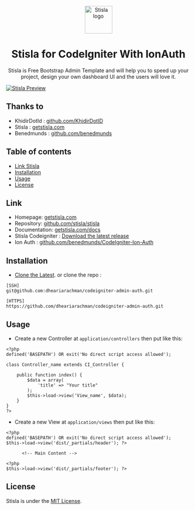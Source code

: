 <p align="center">
  <a href="https://getstisla.com">
    <img src="https://avatars2.githubusercontent.com/u/45754626?s=75&v=4" alt="Stisla logo" width="75" height="75">
  </a>
</p>

<h1 align="center">Stisla for CodeIgniter With IonAuth</h1>

<p align="center">
  Stisla is Free Bootstrap Admin Template and will help you to speed up your project, design your own dashboard UI and the users will love it.
</p>

[![Stisla Preview](https://camo.githubusercontent.com/2135e0f6544a7286a3412cdc3df32d47fc91b045/68747470733a2f2f692e6962622e636f2f3674646d6358302f323031382d31312d31312d31352d33352d676574737469736c612d636f6d2e706e67)](https://getstisla.com)

## Thanks to
- KhidirDotId   : [github.com/KhidirDotID](https://github.com/KhidirDotID)
- Stisla        : [getstisla.com](https://getstisla.com)
- Benedmunds    : [github.com/benedmunds](https://github.com/benedmunds)

## Table of contents

- [Link Stisla](#link-stisla)
- [Installation](#installation)
- [Usage](#usage)
- [License](#License)

## Link
- Homepage: [getstisla.com](https://getstisla.com)
- Repository: [github.com/stisla/stisla](https://github.com/stisla/stisla)
- Documentation: [getstisla.com/docs](https://getstisla.com/docs)
- Stisla Codeigniter : [Download the latest release](https://github.com/KhidirDotID/stisla-codeigniter/archive/v1.0.0.zip)
- Ion Auth : [github.com/benedmunds/CodeIgniter-Ion-Auth](https://github.com/benedmunds/CodeIgniter-Ion-Auth)

## Installation
- [Clone the Latest](https://github.com/dheariarachman/codeigniter-admin-auth).
or clone the repo :
```
[SSH]
git@github.com:dheariarachman/codeigniter-admin-auth.git

[HTTPS]
https://github.com/dheariarachman/codeigniter-admin-auth.git
```

## Usage
- Create a new Controller at `application/controllers` then put like this:
```
<?php
defined('BASEPATH') OR exit('No direct script access allowed');

class Controller_name extends CI_Controller {

	public function index() {
		$data = array(
			'title' => "Your title"
		);
		$this->load->view('View_name', $data);
	}
}
?>
```
- Create a new View at `application/views` then put like this:
```
<?php
defined('BASEPATH') OR exit('No direct script access allowed');
$this->load->view('dist/_partials/header'); ?>

      <!-- Main Content -->

<?php
$this->load->view('dist/_partials/footer'); ?>
```

## License

Stisla is under the [MIT License](LICENSE).
